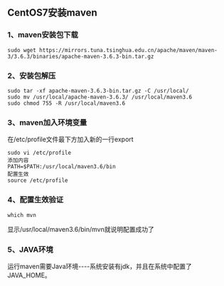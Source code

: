 ## CentOS7安装maven
### 1、maven安装包下载
    sudo wget https://mirrors.tuna.tsinghua.edu.cn/apache/maven/maven-3/3.6.3/binaries/apache-maven-3.6.3-bin.tar.gz

### 2、安装包解压
    sudo tar -xf apache-maven-3.6.3-bin.tar.gz -C /usr/local/
    sudo mv /usr/local/apache-maven-3.6.3/ /usr/local/maven3.6
    sudo chmod 755 -R /usr/local/maven3.6

### 3、maven加入环境变量
在/etc/profile文件最下方加入新的一行export

    sudo vi /etc/profile
    添加内容
    PATH=$PATH:/usr/local/maven3.6/bin
    配置生效
    source /etc/profile

### 4、配置生效验证
    which mvn
显示/usr/local/maven3.6/bin/mvn就说明配置成功了

### 5、JAVA环境
运行maven需要Java环境----系统安装有jdk，并且在系统中配置了JAVA_HOME。